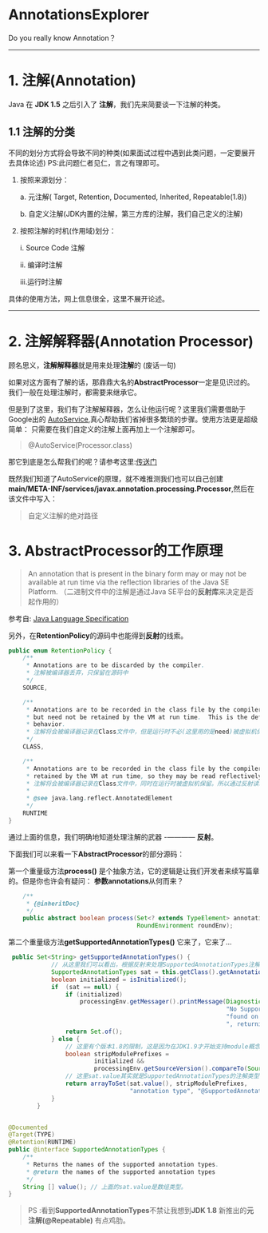 <!--
 * @Author: BertKing
 * @version: 
 * @Date: 2020-08-12 11:10:16
 * @LastEditors: BertKing
 * @LastEditTime: 2020-08-13 15:05:34
 * @FilePath: /undefined/Users/bertking/AnnotationsExplorer/README.md
 * @Description: 
-->
# AnnotationsExplorer
Do you really know Annotation？

---


# 1. 注解(Annotation)

Java 在 **JDK 1.5** 之后引入了 **注解**，我们先来简要谈一下注解的种类。

## 1.1 注解的分类
不同的划分方式将会导致不同的种类(如果面试过程中遇到此类问题，一定要展开去具体论述) PS:此问题仁者见仁，言之有理即可。 

1. 按照来源划分：

    a. 元注解( Target,  Retention,  Documented, Inherited,  Repeatable(1.8))

    b. 自定义注解(JDK内置的注解，第三方库的注解，我们自己定义的注解)


2. 按照注解的时机(作用域)划分：

    i. Source Code 注解

    ii. 编译时注解

    iii.运行时注解


具体的使用方法，网上信息很全，这里不展开论述。


---

# 2. 注解解释器(Annotation Processor)

顾名思义，**注解解释器**就是用来处理**注解**的 (废话一句)

如果对这方面有了解的话，那鼎鼎大名的**AbstractProcessor**一定是见识过的。我们一般在处理注解时，都需要来继承它。

但是到了这里，我们有了注解解释器，怎么让他运行呢？这里我们需要借助于Google出的 [AutoService](https://github.com/google/auto/tree/master/service),真心帮助我们省掉很多繁琐的步骤。使用方法更是超级简单：
只需要在我们自定义的注解上面再加上一个注解即可。
> @AutoService(Processor.class)

那它到底是怎么帮我们的呢？请参考这里:[传送门](https://github.com/Bert-King/AnnotationsExplorer/issues/6)

既然我们知道了AutoService的原理，就不难推测我们也可以自己创建**main/META-INF/services/javax.annotation.processing.Processor**,然后在该文件中写入：
> 自定义注解的绝对路径


# 3. AbstractProcessor的工作原理

>  An annotation that is present in the binary form may or may not be available at run time via the reflection libraries of the Java SE Platform. （二进制文件中的注解是通过Java SE平台的**反射库**来决定是否起作用的）

参考自: [Java Language Specification](https://docs.oracle.com/javase/specs/jls/se14/html/jls-9.html#jls-9.6.4.1)

另外，在**RetentionPolicy**的源码中也能得到**反射**的线索。
```Java
public enum RetentionPolicy {
    /**
     * Annotations are to be discarded by the compiler.
     * 注解被编译器丢弃，只保留在源码中
     */
    SOURCE,

    /**
     * Annotations are to be recorded in the class file by the compiler
     * but need not be retained by the VM at run time.  This is the default
     * behavior.
     * 注解将会被编译器记录在Class文件中，但是运行时不必(这里用的是need)被虚拟机保留。默认行为
     */
    CLASS,

    /**
     * Annotations are to be recorded in the class file by the compiler and
     * retained by the VM at run time, so they may be read reflectively.
     * 注解将会被编译器记录在Class文件中，同时在运行时被虚拟机保留。所以通过反射读取。
     *
     * @see java.lang.reflect.AnnotatedElement
     */
    RUNTIME
}

```

通过上面的信息，我们明确地知道处理注解的武器 -———— **反射**。

下面我们可以来看一下**AbstractProcessor**的部分源码：

第一个重量级方法**process()** 是个抽象方法，它的逻辑是让我们开发者来续写篇章的。但是你也许会有疑问：
**参数annotations**从何而来？

```Java
    /**
     * {@inheritDoc}
     */
    public abstract boolean process(Set<? extends TypeElement> annotations,
                                    RoundEnvironment roundEnv);
```

第二个重量级方法**getSupportedAnnotationTypes()** 它来了，它来了...
```Java
 public Set<String> getSupportedAnnotationTypes() {
            // 从这里我们可以看出，根据反射来处理SupportedAnnotationTypes注解
            SupportedAnnotationTypes sat = this.getClass().getAnnotation(SupportedAnnotationTypes.class);
            boolean initialized = isInitialized();
            if  (sat == null) {
                if (initialized)
                    processingEnv.getMessager().printMessage(Diagnostic.Kind.WARNING,
                                                             "No SupportedAnnotationTypes annotation " +
                                                             "found on " + this.getClass().getName() +
                                                             ", returning an empty set.");
                return Set.of();
            } else {
                // 这里有个版本1.8的限制，这是因为在JDK1.9才开始支持module概念
                boolean stripModulePrefixes =
                        initialized &&
                        processingEnv.getSourceVersion().compareTo(SourceVersion.RELEASE_8) <= 0;
                // 这里sat.value其实就是SupportedAnnotationTypes的注解类型值，往下看
                return arrayToSet(sat.value(), stripModulePrefixes,
                                  "annotation type", "@SupportedAnnotationTypes");
            }
        }


@Documented
@Target(TYPE)
@Retention(RUNTIME)
public @interface SupportedAnnotationTypes {
    /**
     * Returns the names of the supported annotation types.
     * @return the names of the supported annotation types
     */
    String [] value(); // 上面的sat.value是数组类型。
}

```

> PS :看到**SupportedAnnotationTypes**不禁让我想到**JDK 1.8** 新推出的**元注解(@Repeatable)** 有点鸡肋。

